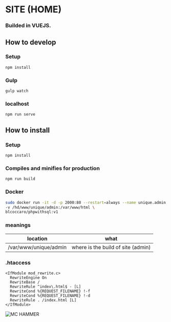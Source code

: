 # SITE (HOME) 
### Builded in VUEJS.  

## How to develop

### Setup
```
npm install
```
### Gulp
```
gulp watch
```
### localhost
```
npm run serve
```


## How to install  

### Setup
```
npm install
```

### Compiles and minifies for production
```
npm run build
```

### Docker
```bash
sudo docker run -it -d -p 2000:80 --restart=always --name unique.admin \
-v /hd/www/unique/admin:/var/www/html \
blcoccaro/phpwithsql:v1
```

### meanings 
| location | what |
| -------- | ----- |
| /var/www/unique/admin | where is the build of site (admin) |

### .htaccess
```.htaccess
<IfModule mod_rewrite.c>
  RewriteEngine On
  RewriteBase /
  RewriteRule ^index\.html$ - [L]
  RewriteCond %{REQUEST_FILENAME} !-f
  RewriteCond %{REQUEST_FILENAME} !-d
  RewriteRule . /index.html [L]
</IfModule>
```

![MC HAMMER](https://camo.githubusercontent.com/294d473d32d1d33750ea6a059bcd44cf31398535/687474703a2f2f692e696d6775722e636f6d2f6163484d3330786c2e6a7067)
